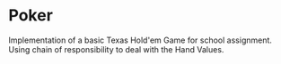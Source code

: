 # Poker
Implementation of a basic Texas Hold'em Game for school assignment. Using chain of responsibility to deal with the Hand Values.
